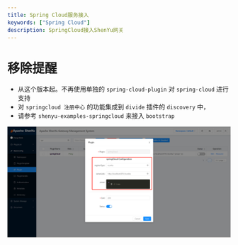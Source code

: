 ```yaml
---
title: Spring Cloud服务接入
keywords: ["Spring Cloud"]
description: SpringCloud接入ShenYu网关
---
```


# 移除提醒
- 从这个版本起。不再使用单独的 `spring-cloud-plugin` 对 `spring-cloud` 进行支持
- 对 `springcloud 注册中心` 的功能集成到 `divide` 插件的 `discovery` 中，
- 请参考 `shenyu-examples-springcloud` 来接入 `bootstrap`

![](/img/shenyu/quick-start/springcloud/springCloud-dynamic-register-operate.png)

